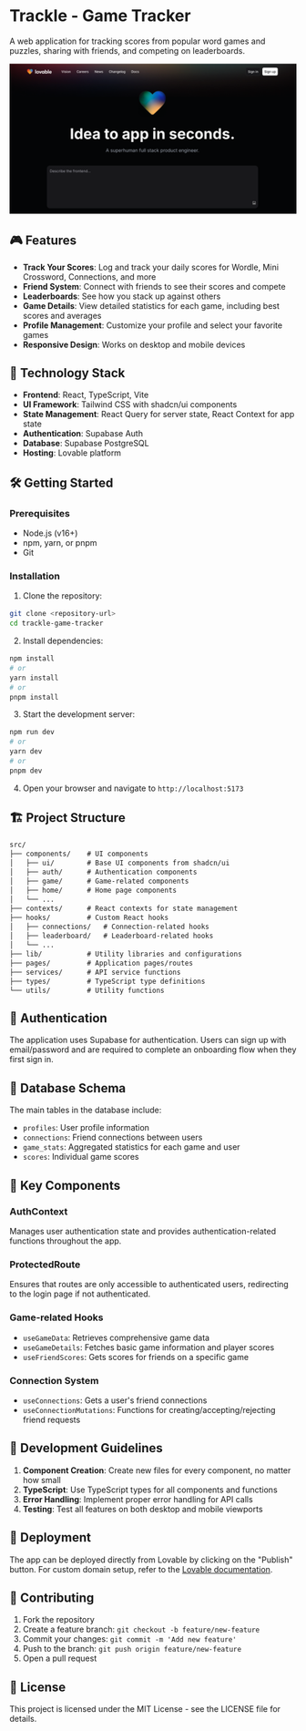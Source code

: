 
# Trackle - Game Tracker

A web application for tracking scores from popular word games and puzzles, sharing with friends, and competing on leaderboards.

![Trackle Screenshot](public/og-image.png)

## 🎮 Features

- **Track Your Scores**: Log and track your daily scores for Wordle, Mini Crossword, Connections, and more
- **Friend System**: Connect with friends to see their scores and compete
- **Leaderboards**: See how you stack up against others
- **Game Details**: View detailed statistics for each game, including best scores and averages
- **Profile Management**: Customize your profile and select your favorite games
- **Responsive Design**: Works on desktop and mobile devices

## 🚀 Technology Stack

- **Frontend**: React, TypeScript, Vite
- **UI Framework**: Tailwind CSS with shadcn/ui components
- **State Management**: React Query for server state, React Context for app state
- **Authentication**: Supabase Auth
- **Database**: Supabase PostgreSQL
- **Hosting**: Lovable platform

## 🛠️ Getting Started

### Prerequisites

- Node.js (v16+)
- npm, yarn, or pnpm
- Git

### Installation

1. Clone the repository:
```bash
git clone <repository-url>
cd trackle-game-tracker
```

2. Install dependencies:
```bash
npm install
# or
yarn install
# or
pnpm install
```

3. Start the development server:
```bash
npm run dev
# or
yarn dev
# or
pnpm dev
```

4. Open your browser and navigate to `http://localhost:5173`

## 🏗️ Project Structure

```
src/
├── components/    # UI components
│   ├── ui/        # Base UI components from shadcn/ui
│   ├── auth/      # Authentication components
│   ├── game/      # Game-related components
│   ├── home/      # Home page components
│   └── ...
├── contexts/      # React contexts for state management
├── hooks/         # Custom React hooks
│   ├── connections/   # Connection-related hooks
│   ├── leaderboard/   # Leaderboard-related hooks
│   └── ...
├── lib/           # Utility libraries and configurations
├── pages/         # Application pages/routes
├── services/      # API service functions
├── types/         # TypeScript type definitions
└── utils/         # Utility functions
```

## 🔐 Authentication

The application uses Supabase for authentication. Users can sign up with email/password and are required to complete an onboarding flow when they first sign in.

## 💾 Database Schema

The main tables in the database include:
- `profiles`: User profile information
- `connections`: Friend connections between users
- `game_stats`: Aggregated statistics for each game and user
- `scores`: Individual game scores

## 🧩 Key Components

### AuthContext

Manages user authentication state and provides authentication-related functions throughout the app.

### ProtectedRoute

Ensures that routes are only accessible to authenticated users, redirecting to the login page if not authenticated.

### Game-related Hooks

- `useGameData`: Retrieves comprehensive game data
- `useGameDetails`: Fetches basic game information and player scores
- `useFriendScores`: Gets scores for friends on a specific game

### Connection System

- `useConnections`: Gets a user's friend connections
- `useConnectionMutations`: Functions for creating/accepting/rejecting friend requests

## 📝 Development Guidelines

1. **Component Creation**: Create new files for every component, no matter how small
2. **TypeScript**: Use TypeScript types for all components and functions
3. **Error Handling**: Implement proper error handling for API calls
4. **Testing**: Test all features on both desktop and mobile viewports

## 🚀 Deployment

The app can be deployed directly from Lovable by clicking on the "Publish" button. For custom domain setup, refer to the [Lovable documentation](https://docs.lovable.dev/).

## 🤝 Contributing

1. Fork the repository
2. Create a feature branch: `git checkout -b feature/new-feature`
3. Commit your changes: `git commit -m 'Add new feature'`
4. Push to the branch: `git push origin feature/new-feature`
5. Open a pull request

## 📄 License

This project is licensed under the MIT License - see the LICENSE file for details.
